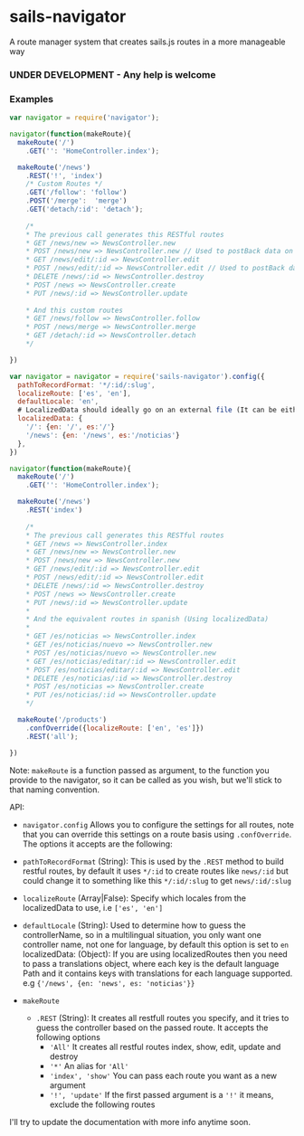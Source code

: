 # sails-navigator
A route manager system that creates sails.js routes in a more manageable way

### UNDER DEVELOPMENT - Any help is welcome

### Examples

```javascript
var navigator = require('navigator');

navigator(function(makeRoute){
  makeRoute('/')
    .GET('': 'HomeController.index');

  makeRoute('/news')
    .REST('!', 'index')
    /* Custom Routes */
    .GET('/follow': 'follow')
    .POST('/merge':  'merge')
    .GET('detach/:id': 'detach');
    
    /*
    * The previous call generates this RESTful routes
    * GET /news/new => NewsController.new
    * POST /news/new => NewsController.new // Used to postBack data on 301 redirect
    * GET /news/edit/:id => NewsController.edit
    * POST /news/edit/:id => NewsController.edit // Used to postBack data on 301 redirect
    * DELETE /news/:id => NewsController.destroy
    * POST /news => NewsController.create
    * PUT /news/:id => NewsController.update
    
    * And this custom routes
    * GET /news/follow => NewsController.follow
    * POST /news/merge => NewsController.merge
    * GET /detach/:id => NewsController.detach
    */

})    
```

```javascript
var navigator = navigator = require('sails-navigator').config({
  pathToRecordFormat: '*/:id/:slug',
  localizeRoute: ['es', 'en'],
  defaultLocale: 'en',
  # LocalizedData should ideally go on an external file (It can be either JSON or a js object)
  localizedData: {
    '/': {en: '/', es:'/'}
    '/news': {en: '/news', es:'/noticias'}
  },
})

navigator(function(makeRoute){
  makeRoute('/')
    .GET('': 'HomeController.index');

  makeRoute('/news')
    .REST('index')
    
    /*
    * The previous call generates this RESTful routes
    * GET /news => NewsController.index
    * GET /news/new => NewsController.new
    * POST /news/new => NewsController.new
    * GET /news/edit/:id => NewsController.edit
    * POST /news/edit/:id => NewsController.edit
    * DELETE /news/:id => NewsController.destroy
    * POST /news => NewsController.create
    * PUT /news/:id => NewsController.update
    *
    * And the equivalent routes in spanish (Using localizedData)
    *
    * GET /es/noticias => NewsController.index
    * GET /es/noticias/nuevo => NewsController.new
    * POST /es/noticias/nuevo => NewsController.new
    * GET /es/noticias/editar/:id => NewsController.edit
    * POST /es/noticias/editar/:id => NewsController.edit
    * DELETE /es/noticias/:id => NewsController.destroy
    * POST /es/noticias => NewsController.create
    * PUT /es/noticias/:id => NewsController.update
    */

  makeRoute('/products')
    .confOverride({localizeRoute: ['en', 'es']})
    .REST('all');

})    
```

Note: `makeRoute` is a function passed as argument, to the function you provide to
the navigator, so it can be called as you wish, but we'll stick to that naming convention.

API:
- `navigator.config` Allows you to configure the settings for all routes, note that you can override this settings
on a route basis using `.confOverride`. The options it accepts are the following:
 - `pathToRecordFormat` (String): This is used by the `.REST` method to build restful routes, by default it uses `*/:id` to 
 create routes like `news/:id` but could change it to something like this `*/:id/:slug` to get `news/:id/:slug`
 - `localizeRoute` (Array|False): Specify which locales from the localizedData to use, i.e `['es', 'en']`
 - `defaultLocale` (String): Used to determine how to guess the controllerName, so in a multilingual situation, you only
 want one controller name, not one for language, by default this option is set to `en`
  localizedData: (Object): If you are using localizedRoutes then you need to pass a translations object, where each
  key is the default language Path and it contains keys with translations for each language supported. e.g 
  `{'/news', {en: 'news', es: 'noticias'}}`
  
  
- `makeRoute`
   - `.REST` (String): It creates all restfull routes you specify, and it tries to guess the controller based on the
    passed route. It accepts the following options
        - `'All'` It creates all restful routes index, show, edit, update and destroy
        - `'*'` An alias for `'All'`
        - `'index', 'show'` You can pass each route you want as a new argument
        - `'!', 'update'` If the first passed argument is a `'!'` it means, exclude the following routes


I'll try to update the documentation with more info anytime soon.